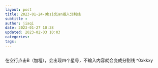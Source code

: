 ```yaml
---
layout: post
title: 2023-01-24-Obsidian插入分割线
subtitle :
author: jiaqi
date: 2023-01-27 10:38
updated: 2023-02-03 10:03
categories: 
tags:
---
```

```toc
```

在空行点击B（加粗），会出现四个星号，不输入内容就会变成分割线 ^0xkkxy
